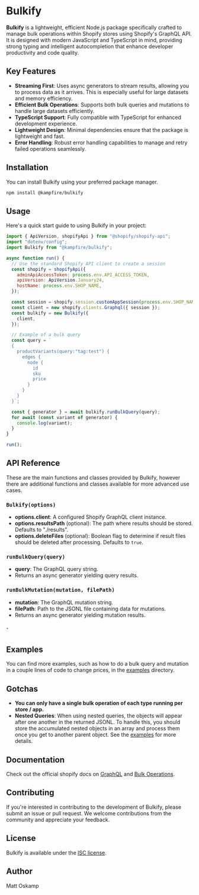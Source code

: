 # Bulkify

**Bulkify** is a lightweight, efficient Node.js package specifically crafted to manage bulk operations within Shopify stores using Shopify's GraphQL API. It is designed with modern JavaScript and TypeScript in mind, providing strong typing and intelligent autocompletion that enhance developer productivity and code quality.

## Key Features

- **Streaming First**: Uses async generators to stream results, allowing you to process data as it arrives. This is especially useful for large datasets and memory efficiency.
- **Efficient Bulk Operations**: Supports both bulk queries and mutations to handle large datasets efficiently.
- **TypeScript Support**: Fully compatible with TypeScript for enhanced development experience.
- **Lightweight Design**: Minimal dependencies ensure that the package is lightweight and fast.
- **Error Handling**: Robust error handling capabilities to manage and retry failed operations seamlessly.

## Installation

You can install Bulkify using your preferred package manager.

```bash
npm install @kampfire/bulkify
```

## Usage

Here's a quick start guide to using Bulkify in your project:

```javascript
import { ApiVersion, shopifyApi } from "@shopify/shopify-api";
import "dotenv/config";
import Bulkify from "@kampfire/bulkify";

async function run() {
  // Use the standard Shopify API client to create a session
  const shopify = shopifyApi({
    adminApiAccessToken: process.env.API_ACCESS_TOKEN,
    apiVersion: ApiVersion.January24,
    hostName: process.env.SHOP_NAME,
  });

  const session = shopify.session.customAppSession(process.env.SHOP_NAME);
  const client = new shopify.clients.Graphql({ session });
  const bulkify = new Bulkify({
    client,
  });

  // Example of a bulk query
  const query = `
  {
    productVariants(query:"tag:test") {
      edges {
        node {
          id
          sku
          price
        }
      }
    }
  }`;

  const { generator } = await bulkify.runBulkQuery(query);
  for await (const variant of generator) {
    console.log(variant);
  }
}

run();
```

## API Reference

These are the main functions and classes provided by Bulkify, however there are additional functions and classes available for more advanced use cases.

### `Bulkify(options)`

- **options.client**: A configured Shopify GraphQL client instance.
- **options.resultsPath** (optional): The path where results should be stored. Defaults to "./results".
- **options.deleteFiles** (optional): Boolean flag to determine if result files should be deleted after processing. Defaults to `true`.

### `runBulkQuery(query)`

- **query**: The GraphQL query string.
- Returns an async generator yielding query results.

### `runBulkMutation(mutation, filePath)`

- **mutation**: The GraphQL mutation string.
- **filePath**: Path to the JSONL file containing data for mutations.
- Returns an async generator yielding mutation results.

### `

## Examples

You can find more examples, such as how to do a bulk query and mutation in a couple lines of code to change prices, in the [examples](https://github.com/kampfire-dev/bulkify/tree/main/examples) directory.

## Gotchas

- **You can only have a single bulk operation of each type running per store / app.**
- **Nested Queries**: When using nested queries, the objects will appear after one another in the returned JSONL. To handle this, you should store the accumulated nested objects in an array and process them once you get to another parent object. See the [examples](https://github.com/kampfire-dev/bulkify/tree/main/examples) for more details.

## Documentation

Check out the official shopify docs on [GraphQL](https://shopify.dev/docs/api/admin-graphql) and [Bulk Operations](https://shopify.dev/docs/api/admin-graphql/2024-04/objects/BulkOperation).

## Contributing

If you're interested in contributing to the development of Bulkify, please submit an issue or pull request. We welcome contributions from the community and appreciate your feedback.

## License

Bulkify is available under the [ISC license](https://github.com/kampfire-dev/bulkify/blob/main/LICENSE).

## Author

Matt Oskamp
